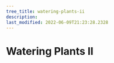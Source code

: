 ```yaml
---
tree_title: watering-plants-ii
description: 
last_modified: 2022-06-09T21:23:28.2328
---
```


# Watering Plants II
